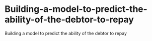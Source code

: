 # Building-a-model-to-predict-the-ability-of-the-debtor-to-repay
Building a model to predict the ability of the debtor to repay
